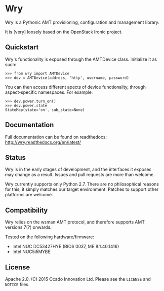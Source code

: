 # Wry

Wry is a Pythonic AMT provisioning, configuration and management library.

It is [very] loosely based on the OpenStack Ironic project.

## Quickstart

Wry's functionality is exposed through the AMTDevice class. Initialize it as such:

    >>> from wry import AMTDevice
    >>> dev = AMTDevice(address, 'http', username, password)

You can then access different apects of device functionality, through aspect-specific namespaces. For example:

    >>> dev.power.turn_on()
    >>> dev.power.state
    StateMap(state='on', sub_state=None)

## Documentation

Full documentation can be found on readthedocs: http://wry.readthedocs.org/en/latest/

## Status
Wry is in the early stages of development, and the interfaces it exposes may change as a result. Issues and pull requests are more than welcome.

Wry currently supports only Python 2.7. There are no philosophical reasons for this; it simply matches our target environment. Patches to support other platforms are welcome.

## Compatibility

Wry relies on the wsman AMT protocol, and therefore supports AMT versions 7(?) onwards.

Tested on the following hardware/firmware:

- Intel NUC DC53427HYE (BIOS 0037, ME 8.1.40.1416)
- Intel NUC5i5MYBE

## License

Apache 2.0. (C) 2015 Ocado Innovation Ltd. Please see the `LICENSE` and `NOTICE` files.

